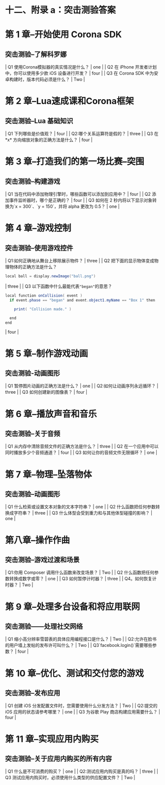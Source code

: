 # 十二、附录 a：突击测验答案

# 第 1 章–开始使用 Corona SDK

## 突击测验–了解科罗娜

<colgroup><col style="text-align: left"> <col style="text-align: left"></colgroup> 
| Q1 使用Corona模拟器的真实情况是什么？ | one |
| Q2 在 iPhone 开发者计划中，你可以使用多少款 iOS 设备进行开发？ | four |
| Q3 在 Corona SDK 中为安卓构建时，版本代码必须是什么？ | Two |

# 第 2 章–Lua速成课和Corona框架

## 突击测验–Lua 基础知识

<colgroup><col style="text-align: left"> <col style="text-align: left"></colgroup> 
| Q1 下列哪些是价值观？ | four |
| Q2:哪个关系运算符是假的？ | three |
| Q3 在 *x* 方向缩放对象的正确方法是什么？ | four |

# 第 3 章–打造我们的第一场比赛–突围

## 突击测验–构建游戏

<colgroup><col style="text-align: left"> <col style="text-align: left"></colgroup> 
| Q1 当在代码中添加物理引擎时，哪些函数可以添加到应用中？ | four |
| Q2 添加事件监听器时，哪个是正确的？ | four |
| Q3 如何在 2 秒内将以下显示对象转换为`x = 300`、`y = 150`，并将 alpha 更改为 0.5？ | one |

# 第 4 章–游戏控制

## 突击测验–使用游戏控件

<colgroup><col style="text-align: left"> <col style="text-align: left"></colgroup> 
| Q1:如何正确地从舞台上移除展示物件？ | three |
| Q2 把下面的显示物体变成物理物体的正确方法是什么？

```java
local ball = display.newImage("ball.png")
```

 | three |
| Q3 以下函数中什么最能代表`"began"`的意思？

```java
local function onCollision( event )
  if event.phase == "began" and event.object1.myName == "Box 1" then

    print( "Collision made." )

  end
end
```

 | four |

# 第 5 章–制作游戏动画

## 突击测验-动画图形

<colgroup><col style="text-align: left"> <col style="text-align: left"></colgroup> 
| Q1 暂停图片动画的正确方法是什么？ | one |
| Q2:如何让动画序列永远循环？ | three |
| Q3 如何创建新的图像表？ | four |

# 第 6 章–播放声音和音乐

## 突击测验–关于音频

<colgroup><col style="text-align: left"> <col style="text-align: left"></colgroup> 
| Q1 从内存中清除音频文件的正确方法是什么？ | three |
| Q2 在一个应用中可以同时播放多少个音频通道？ | four |
| Q3 如何让你的音频文件无限循环？ | one |

# 第 7 章–物理–坠落物体

## 突击测验–动画图形

<colgroup><col style="text-align: left"> <col style="text-align: left"></colgroup> 
| Q1 什么检索或设置文本对象的文本字符串？ | one |
| Q2 什么函数把任何参数转换成字符串？ | three |
| Q3 什么体型会受到重力和与其他体型碰撞的影响？ | one |

# 第八章–操作作曲

## 突击测验–游戏过渡和场景

<colgroup><col style="text-align: left"> <col style="text-align: left"></colgroup> 
| Q1:你用 Composer 调用什么函数来改变场景？ | Two |
| Q2 什么函数把任何参数转换成数字或零？ | one |
| Q3 如何暂停计时器？ | three |
| Q4。如何恢复计时器？ | Two |

# 第 9 章–处理多台设备和将应用联网

## 突击测验——处理社交网络

<colgroup><col style="text-align: left"> <col style="text-align: left"></colgroup> 
| Q1 缩小高分辨率雪碧表的具体应用编程接口是什么？ | Two |
| Q2:允许在脸书的用户墙上发帖的发布许可叫什么？ | Two |
| Q3`facebook.login()`需要哪些参数？ | four |

# 第 10 章–优化、测试和交付您的游戏

## 突击测验–发布应用

<colgroup><col style="text-align: left"> <col style="text-align: left"></colgroup> 
| Q1 创建 iOS 分发配置文件时，您需要使用什么分发方法？ | Two |
| Q2:提交的 iOS 应用的状态请参考哪里？ | one |
| Q3 为谷歌 Play 商店构建应用需要什么？ | four |

# 第 11 章–实现应用内购买

## 突击测验–关于应用内购买的所有内容

<colgroup><col style="text-align: left"> <col style="text-align: left"></colgroup> 
| Q1 什么是不可消费的购买？ | one |
| Q2:测试应用内购买是真的吗？ | three |
| Q3 测试应用内购买时，必须使用什么类型的供应配置文件？ | Two |